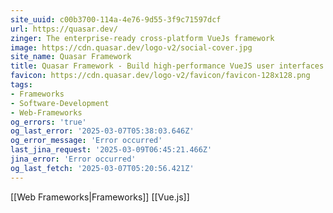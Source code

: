 ```yaml
---
site_uuid: c00b3700-114a-4e76-9d55-3f9c71597dcf
url: https://quasar.dev/
zinger: The enterprise-ready cross-platform VueJs framework
image: https://cdn.quasar.dev/logo-v2/social-cover.jpg
site_name: Quasar Framework
title: Quasar Framework - Build high-performance VueJS user interfaces in record time
favicon: https://cdn.quasar.dev/logo-v2/favicon/favicon-128x128.png
tags:
- Frameworks
- Software-Development
- Web-Frameworks
og_errors: 'true'
og_last_error: '2025-03-07T05:38:03.646Z'
og_error_message: 'Error occurred'
last_jina_request: '2025-03-09T06:45:21.466Z'
jina_error: 'Error occurred'
og_last_fetch: '2025-03-07T05:20:56.421Z'
---
```

[[Web Frameworks|Frameworks]]
[[Vue.js]]

